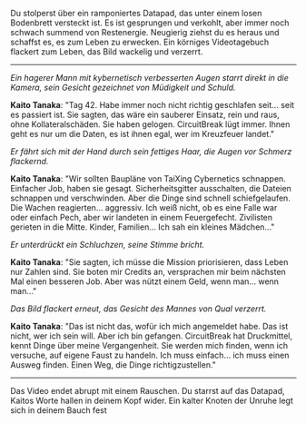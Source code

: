 Du stolperst über ein ramponiertes Datapad, das unter einem losen Bodenbrett versteckt ist. Es ist gesprungen und verkohlt, aber immer noch schwach summend von Restenergie. Neugierig ziehst du es heraus und schaffst es, es zum Leben zu erwecken. Ein körniges Videotagebuch flackert zum Leben, das Bild wackelig und verzerrt.

---

_Ein hagerer Mann mit kybernetisch verbesserten Augen starrt direkt in die Kamera, sein Gesicht gezeichnet von Müdigkeit und Schuld._

**Kaito Tanaka**: "Tag 42. Habe immer noch nicht richtig geschlafen seit... seit es passiert ist. Sie sagten, das wäre ein sauberer Einsatz, rein und raus, ohne Kollateralschäden. Sie haben gelogen. CircuitBreak lügt immer. Ihnen geht es nur um die Daten, es ist ihnen egal, wer im Kreuzfeuer landet."

_Er fährt sich mit der Hand durch sein fettiges Haar, die Augen vor Schmerz flackernd._

**Kaito Tanaka**: "Wir sollten Baupläne von TaiXing Cybernetics schnappen. Einfacher Job, haben sie gesagt. Sicherheitsgitter ausschalten, die Dateien schnappen und verschwinden. Aber die Dinge sind schnell schiefgelaufen. Die Wachen reagierten... aggressiv. Ich weiß nicht, ob es eine Falle war oder einfach Pech, aber wir landeten in einem Feuergefecht. Zivilisten gerieten in die Mitte. Kinder, Familien... Ich sah ein kleines Mädchen..."

_Er unterdrückt ein Schluchzen, seine Stimme bricht._

**Kaito Tanaka**: "Sie sagten, ich müsse die Mission priorisieren, dass Leben nur Zahlen sind. Sie boten mir Credits an, versprachen mir beim nächsten Mal einen besseren Job. Aber was nützt einem Geld, wenn man... wenn man..."

_Das Bild flackert erneut, das Gesicht des Mannes von Qual verzerrt._

**Kaito Tanaka**: "Das ist nicht das, wofür ich mich angemeldet habe. Das ist nicht, wer ich sein will. Aber ich bin gefangen. CircuitBreak hat Druckmittel, kennt Dinge über meine Vergangenheit. Sie werden mich finden, wenn ich versuche, auf eigene Faust zu handeln. Ich muss einfach... ich muss einen Ausweg finden. Einen Weg, die Dinge richtigzustellen."

---

Das Video endet abrupt mit einem Rauschen. Du starrst auf das Datapad, Kaitos Worte hallen in deinem Kopf wider. Ein kalter Knoten der Unruhe legt sich in deinem Bauch fest
